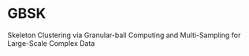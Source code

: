 # GBSK
Skeleton Clustering via Granular-ball  Computing and Multi-Sampling for Large-Scale  Complex Data

